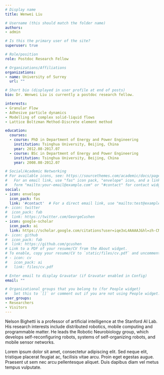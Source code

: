 ```yaml
---
# Display name
title: Wenwei Liu

# Username (this should match the folder name)
authors:
- admin

# Is this the primary user of the site?
superuser: true

# Role/position
role: Postdoc Research Fellow

# Organizations/Affiliations
organizations:
- name: University of Surrey
  url: ""

# Short bio (displayed in user profile at end of posts)
bio: Dr. Wenwei Liu is currently a postdoc research fellow.

interests:
- Granular Flow
- Adhesive particle dynamics
- Modelling of complex solid-liquid flows
- Lattice Boltzman Method-Discrete element method

education:
  courses:
  - course: PhD in Department of Energy and Power Engineering
    institution: Tsinghua University, Beijing, China
    year: 2012.08-2017.07
  - course: BSc in Department of Energy and Power Engineering
    institution: Tsinghua University, Beijing, China
    year: 2008.08-2012.07

# Social/Academic Networking
# For available icons, see: https://sourcethemes.com/academic/docs/page-builder/#icons
#   For an email link, use "fas" icon pack, "envelope" icon, and a link in the
#   form "mailto:your-email@example.com" or "#contact" for contact widget.
social:
- icon: envelope
  icon_pack: fas
  link: '#contact'  # For a direct email link, use "mailto:test@example.org".
#- icon: twitter
#  icon_pack: fab
#  link: https://twitter.com/GeorgeCushen
- icon: google-scholar
  icon_pack: ai
  link: https://scholar.google.com/citations?user=iqe3xL4AAAAJ&hl=zh-CN
#- icon: github
#  icon_pack: fab
#  link: https://github.com/gcushen
# Link to a PDF of your resume/CV from the About widget.
# To enable, copy your resume/CV to `static/files/cv.pdf` and uncomment the lines below.
# - icon: cv
#   icon_pack: ai
#   link: files/cv.pdf

# Enter email to display Gravatar (if Gravatar enabled in Config)
email: ""

# Organizational groups that you belong to (for People widget)
#   Set this to `[]` or comment out if you are not using People widget.
user_groups:
- Researchers
- Visitors
---
```


Nelson Bighetti is a professor of artificial intelligence at the Stanford AI Lab. His research interests include distributed robotics, mobile computing and programmable matter. He leads the Robotic Neurobiology group, which develops self-reconfiguring robots, systems of self-organizing robots, and mobile sensor networks.

Lorem ipsum dolor sit amet, consectetur adipiscing elit. Sed neque elit, tristique placerat feugiat ac, facilisis vitae arcu. Proin eget egestas augue. Praesent ut sem nec arcu pellentesque aliquet. Duis dapibus diam vel metus tempus vulputate.
